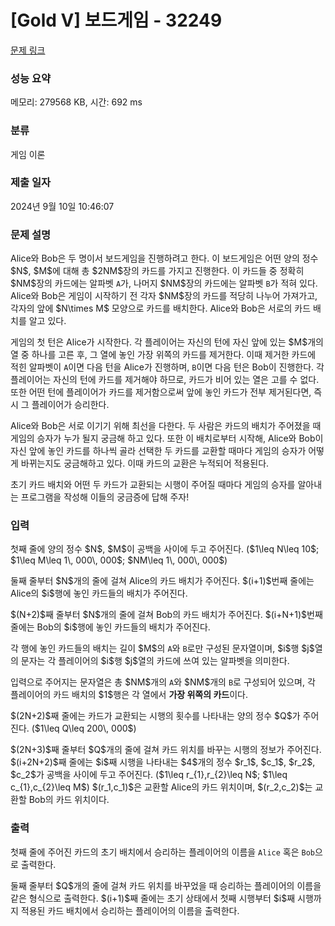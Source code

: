 # [Gold V] 보드게임 - 32249 

[문제 링크](https://www.acmicpc.net/problem/32249) 

### 성능 요약

메모리: 279568 KB, 시간: 692 ms

### 분류

게임 이론

### 제출 일자

2024년 9월 10일 10:46:07

### 문제 설명

<p>Alice와 Bob은 두 명이서 보드게임을 진행하려고 한다. 이 보드게임은 어떤 양의 정수 $N$, $M$에 대해 총 $2NM$장의 카드를 가지고 진행한다. 이 카드들 중 정확히 $NM$장의 카드에는 알파벳 <code>A</code>가, 나머지 $NM$장의 카드에는 알파벳 <code>B</code>가 적혀 있다. Alice와 Bob은 게임이 시작하기 전 각자 $NM$장의 카드를 적당히 나누어 가져가고, 각자의 앞에 $N\times M$ 모양으로 카드를 배치한다. Alice와 Bob은 서로의 카드 배치를 알고 있다.</p>

<p>게임의 첫 턴은 Alice가 시작한다. 각 플레이어는 자신의 턴에 자신 앞에 있는 $M$개의 열 중 하나를 고른 후, 그 열에 놓인 가장 위쪽의 카드를 제거한다. 이때 제거한 카드에 적힌 알파벳이 <code>A</code>이면 다음 턴을 Alice가 진행하며, <code>B</code>이면 다음 턴은 Bob이 진행한다. 각 플레이어는 자신의 턴에 카드를 제거해야 하므로, 카드가 비어 있는 열은 고를 수 없다. 또한 어떤 턴에 플레이어가 카드를 제거함으로써 앞에 놓인 카드가 전부 제거된다면, 즉시 그 플레이어가 승리한다.</p>

<p>Alice와 Bob은 서로 이기기 위해 최선을 다한다. 두 사람은 카드의 배치가 주어졌을 때 게임의 승자가 누가 될지 궁금해 하고 있다. 또한 이 배치로부터 시작해, Alice와 Bob이 자신 앞에 놓인 카드를 하나씩 골라 선택한 두 카드를 교환할 때마다 게임의 승자가 어떻게 바뀌는지도 궁금해하고 있다. 이때 카드의 교환은 누적되어 적용된다.</p>

<p>초기 카드 배치와 어떤 두 카드가 교환되는 시행이 주어질 때마다 게임의 승자를 알아내는 프로그램을 작성해 이들의 궁금증에 답해 주자!</p>

### 입력 

 <p>첫째 줄에 양의 정수 $N$, $M$이 공백을 사이에 두고 주어진다. ($1\leq N\leq 10$; $1\leq M\leq 1\, 000\, 000$; $NM\leq 1\, 000\, 000$)</p>

<p>둘째 줄부터 $N$개의 줄에 걸쳐 Alice의 카드 배치가 주어진다. $(i+1)$번째 줄에는 Alice의 $i$행에 놓인 카드들의 배치가 주어진다.</p>

<p>$(N+2)$째 줄부터 $N$개의 줄에 걸쳐 Bob의 카드 배치가 주어진다. $(i+N+1)$번째 줄에는 Bob의 $i$행에 놓인 카드들의 배치가 주어진다.</p>

<p>각 행에 놓인 카드들의 배치는 길이 $M$의 <code>A</code>와 <code>B</code>로만 구성된 문자열이며, $i$행 $j$열의 문자는 각 플레이어의 $i$행 $j$열의 카드에 쓰여 있는 알파벳을 의미한다.</p>

<p>입력으로 주어지는 문자열은 총 $NM$개의 <code>A</code>와 $NM$개의 <code>B</code>로 구성되어 있으며, 각 플레이어의 카드 배치의 $1$행은 각 열에서 <strong>가장 위쪽의 카드</strong>이다.</p>

<p>$(2N+2)$째 줄에는 카드가 교환되는 시행의 횟수를 나타내는 양의 정수 $Q$가 주어진다. ($1\leq Q\leq 200\, 000$)</p>

<p>$(2N+3)$째 줄부터 $Q$개의 줄에 걸쳐 카드 위치를 바꾸는 시행의 정보가 주어진다. $(i+2N+2)$째 줄에는 $i$째 시행을 나타내는 $4$개의 정수 $r_1$, $c_1$, $r_2$, $c_2$가 공백을 사이에 두고 주어진다. ($1\leq r_{1},r_{2}\leq N$; $1\leq c_{1},c_{2}\leq M$) $(r_1,c_1)$은 교환할 Alice의 카드 위치이며, $(r_2,c_2)$는 교환할 Bob의 카드 위치이다.</p>

### 출력 

 <p>첫째 줄에 주어진 카드의 초기 배치에서 승리하는 플레이어의 이름을 <code>Alice</code> 혹은 <code>Bob</code>으로 출력한다.</p>

<p>둘째 줄부터 $Q$개의 줄에 걸쳐 카드 위치를 바꾸었을 때 승리하는 플레이어의 이름을 같은 형식으로 출력한다. $(i+1)$째 줄에는 초기 상태에서 첫째 시행부터 $i$째 시행까지 적용된 카드 배치에서 승리하는 플레이어의 이름을 출력한다.</p>

